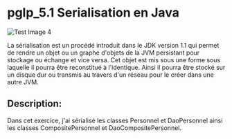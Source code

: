 # pglp_5.1 Serialisation en Java

![Test Image 4](https://howtodoinjava.com/wp-content/uploads/Serialization-deserialization-demo.jpg)

La sérialisation est un procédé introduit dans le JDK version 1.1 qui permet de rendre un objet ou un graphe d'objets de la JVM persistant pour stockage ou échange et vice versa.
Cet objet est mis sous une forme sous laquelle il pourra être reconstitué à l'identique. Ainsi il pourra être stocké sur un disque dur ou transmis au travers d'un réseau pour le créer dans une autre JVM.


## Description:

Dans cet exercice, j'ai sérialisé les classes Personnel et DaoPersonnel ainsi les classes CompositePersonnel et DaoCompositePersonnel.